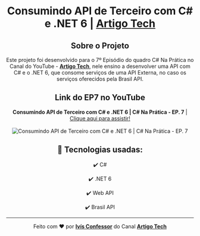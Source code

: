 <h1 align="center">
    Consumindo API de Terceiro com C# e .NET 6 | <strong><a href="https://youtube.com/artigotech?sub_confirmation=1">Artigo Tech</a></strong>
</h1>

<div align="center">

## Sobre o Projeto

<p>
    Este projeto foi desenvolvido para o 7º Episódio do quadro C# Na Prática no Canal do YouTube - <strong><a href="https://www.youtube.com/channel/UCHeVeHuy4m3HorYWirak2dg">Artigo Tech</a></strong>,
    nele ensino a desenvolver uma API com C# e o .NET 6, que consome serviços
    de uma API Externa, no caso os serviços oferecidos pela Brasil API.
    <br />
</p>

</div>

<div align="center">

## Link do EP7 no YouTube

<p>
    <strong>Consumindo API de Terceiro com C# e .NET 6 | C# Na Prática - EP. 7</strong> | <a href="https://www.youtube.com/watch?v=MYPMNnXlc7A">Clique aqui para assistir!</a>
    <br />
    <br />
    <img 
        src="https://i.ytimg.com/vi/MYPMNnXlc7A/maxresdefault.jpg" 
        alt="Consumindo API de Terceiro com C# e .NET 6 | C# Na Prática - EP. 7"
    />
</p>

</div>

<div align="center">

## 🚀 Tecnologias usadas:

✔️ C#

✔️ .NET 6

✔️ Web API

✔️ Brasil API

</div>

<hr />

<div align="center">
    Feito com <span role="img" aria-label="coração">❤️</span> por <strong><a href="https://github.com/ivisconfessor">Ivís Confessor</a></strong> 
    do Canal <strong><a href="https://youtube.com/artigotech?sub_confirmation=1">Artigo Tech</a></strong>
</div>